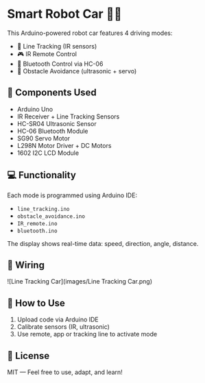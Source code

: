 # Smart Robot Car 🚗🤖

This Arduino-powered robot car features 4 driving modes:
- 🔲 Line Tracking (IR sensors)
- 🎮 IR Remote Control
- 📲 Bluetooth Control via HC-06
- 🛑 Obstacle Avoidance (ultrasonic + servo)

## 🔧 Components Used
- Arduino Uno
- IR Receiver + Line Tracking Sensors
- HC-SR04 Ultrasonic Sensor
- HC-06 Bluetooth Module
- SG90 Servo Motor
- L298N Motor Driver + DC Motors
- 1602 I2C LCD Module

## 💻 Functionality
Each mode is programmed using Arduino IDE:
- `line_tracking.ino`
- `obstacle_avoidance.ino`
- `IR_remote.ino`
- `bluetooth.ino`

The display shows real-time data: speed, direction, angle, distance.

## 📸 Wiring

![Line Tracking Car](images/Line Tracking Car.png)


## 📂 How to Use
1. Upload code via Arduino IDE
2. Calibrate sensors (IR, ultrasonic)
3. Use remote, app or tracking line to activate mode

## 📜 License
MIT — Feel free to use, adapt, and learn!


